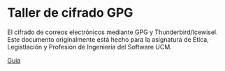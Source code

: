 # Taller de cifrado GPG
El cifrado de correos electrónicos mediante GPG y Thunderbird/Icewisel. Este documento originalmente está hecho para la asignatura de Ética, Legistlación y Profesión de Ingeniería del Software UCM.

[Guia][1]

[1]: https://github.com/alvardsoler/taller_gpg/blob/master/guia.md
